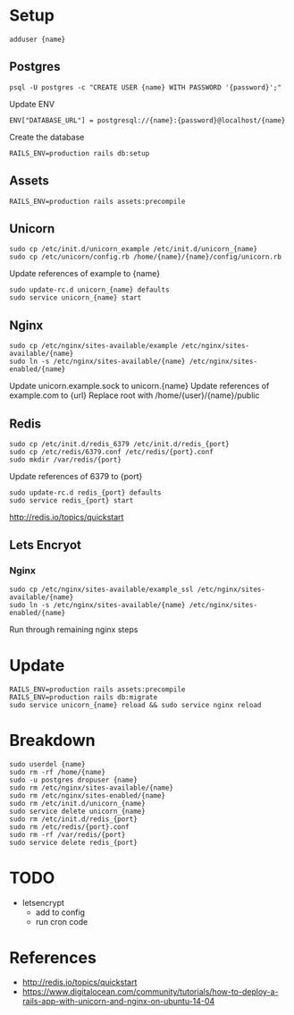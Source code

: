 # Setup

    adduser {name}

## Postgres

    psql -U postgres -c "CREATE USER {name} WITH PASSWORD '{password}';"

Update ENV

    ENV["DATABASE_URL"] = postgresql://{name}:{password}@localhost/{name}

Create the database

    RAILS_ENV=production rails db:setup

## Assets

    RAILS_ENV=production rails assets:precompile

## Unicorn

    sudo cp /etc/init.d/unicorn_example /etc/init.d/unicorn_{name}
    sudo cp /etc/unicorn/config.rb /home/{name}/{name}/config/unicorn.rb

Update references of example to {name}

    sudo update-rc.d unicorn_{name} defaults
    sudo service unicorn_{name} start

## Nginx

    sudo cp /etc/nginx/sites-available/example /etc/nginx/sites-available/{name}
    sudo ln -s /etc/nginx/sites-available/{name} /etc/nginx/sites-enabled/{name}

Update unicorn.example.sock to unicorn.{name}
Update references of example.com to {url}
Replace root with /home/{user}/{name}/public

## Redis

    sudo cp /etc/init.d/redis_6379 /etc/init.d/redis_{port}
    sudo cp /etc/redis/6379.conf /etc/redis/{port}.conf
    sudo mkdir /var/redis/{port}

Update references of 6379 to {port}

    sudo update-rc.d redis_{port} defaults
    sudo service redis_{port} start

http://redis.io/topics/quickstart

## Lets Encryot

### Nginx

    sudo cp /etc/nginx/sites-available/example_ssl /etc/nginx/sites-available/{name}
    sudo ln -s /etc/nginx/sites-available/{name} /etc/nginx/sites-enabled/{name}

Run through remaining nginx steps

# Update

    RAILS_ENV=production rails assets:precompile
    RAILS_ENV=production rails db:migrate
    sudo service unicorn_{name} reload && sudo service nginx reload

# Breakdown

    sudo userdel {name}
    sudo rm -rf /home/{name}
    sudo -u postgres dropuser {name}
    sudo rm /etc/nginx/sites-available/{name}
    sudo rm /etc/nginx/sites-enabled/{name}
    sudo rm /etc/init.d/unicorn_{name}
    sudo service delete unicorn_{name}
    sudo rm /etc/init.d/redis_{port}
    sudo rm /etc/redis/{port}.conf
    sudo rm -rf /var/redis/{port}
    sudo service delete redis_{port}

# TODO

  - letsencrypt
    - add to config
    - run cron code

# References

  - http://redis.io/topics/quickstart
  - https://www.digitalocean.com/community/tutorials/how-to-deploy-a-rails-app-with-unicorn-and-nginx-on-ubuntu-14-04
